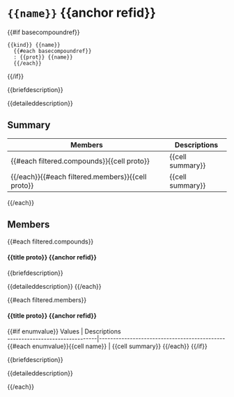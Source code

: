 # `{{name}}` {{anchor refid}}

{{#if basecompoundref}}
```
{{kind}} {{name}}
  {{#each basecompoundref}}
  : {{prot}} {{name}}
  {{/each}}
```  
{{/if}}

{{briefdescription}}

{{detaileddescription}}

## Summary

 Members                        | Descriptions                                
--------------------------------|---------------------------------------------
{{#each filtered.compounds}}{{cell proto}}        | {{cell summary}}
{{/each}}{{#each filtered.members}}{{cell proto}} | {{cell summary}}
{{/each}}

## Members

{{#each filtered.compounds}}
#### {{title proto}} {{anchor refid}}

{{briefdescription}}

{{detaileddescription}}
{{/each}}

{{#each filtered.members}}
#### {{title proto}} {{anchor refid}}

{{#if enumvalue}}
 Values                         | Descriptions                                
--------------------------------|---------------------------------------------
{{#each enumvalue}}{{cell name}}            | {{cell summary}}
{{/each}}
{{/if}}

{{briefdescription}}

{{detaileddescription}}

{{/each}}

